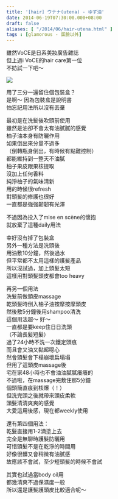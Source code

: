 ```yaml
---
title: '[hair] ウテナ(utena) - ゆず油'
date: 2014-06-19T07:30:00.000+08:00
draft: false
aliases: [ "/2014/06/hair-utena.html" ]
tags : [glamorous - 蛋臉以外]
---
```


雖然VoCE是日系美妝廣告雜誌  
但上過i VoCE的hair care第一位  
不妨試一下吧～  

[![](https://1.bp.blogspot.com/-CsiwkepGBIM/XEMjNKXaWCI/AAAAAAAAFu4/UAknqLV041YEpa6nnO3JnyroPERX2PU9QCLcBGAs/s640/14433290823_9a9e0a6dd6_z.jpg)](https://1.bp.blogspot.com/-CsiwkepGBIM/XEMjNKXaWCI/AAAAAAAAFu4/UAknqLV041YEpa6nnO3JnyroPERX2PU9QCLcBGAs/s1600/14433290823_9a9e0a6dd6_z.jpg)

用了三分一還留住個包裝盒？  
是啊～ 因為包裝盒是說明書  
怕忘記用法所以沒有丟棄  
  
最初是在洗髮後吹頭前使用  
雖然是油卻不會太有油膩膩的感覺  
柚子油本身有防曬作用  
如果倒出來分量不過多  
（倒轉瓶身倒出，有時候有點難控制）  
都能維持到一整天不油膩  
柚子果皮跟果核提取  
沒加上任何香料  
純淨柚子的氣味清新  
用的時候很refresh  
對頭髮的修護也很好  
一直都是強強韌韌有光澤  
  
不過因為投入了mise en scène的懷抱  
就放棄了這種daily用法  
  
幸好沒有掉了包裝盒  
另外一種方法是洗頭後  
用油敷10分鐘，然後過水  
但平常都不太用這樣的護髮產品  
所以沒試過，加上頭髮太短  
這樣用對頭髮頭皮都會too heavy  
  
再另一個用法  
洗髮前做頭皮massage  
乾頭髮時倒入柚子油按摩按摩頭皮  
然後敷5分鐘後用shampoo清洗  
這個用法超～ 好～  
一直都是要keep住日日洗頭  
（不論長髪短髮）  
過了24小時不洗一次鐵定頭痕  
而且會又油又黏超噁心  
然會頭髮會下榻崩壞扁塌塌  
但用了這頭皮massage後  
宅在家48小時也不會油油膩膩癢癢的  
不過啦，在massage完敷住那5分鐘  
個頭簡直痕到核爆（！）  
但洗完頭之後就帶來頭皮柔軟  
頭髮清清爽爽的感覺  
大愛這用後感，現在都weekly使用  
  
還有第四個用法：  
乾髮直接用1-2滴塗上去  
完全是無聊時護髮防曬用  
可惜頭髮不是在乾淨的時間用  
好像很髒又會稍微有油膩感  
故應該不會試，至少短頭髮的時候不會試  
  
其實也試過當body oil用  
都幾清爽不過保濕度一般  
所以還是護髮護頭皮比較適合呢～